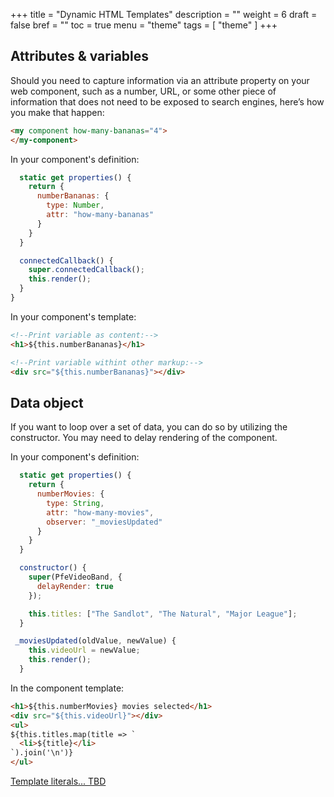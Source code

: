 +++
title = "Dynamic HTML Templates"
description = ""
weight = 6
draft = false
bref = ""
toc = true
menu = "theme"
tags = [ "theme" ]
+++


## Attributes & variables

Should you need to capture information via an attribute property on your web component, such as a number, URL, or some other piece of information that does not need to be exposed to search engines, here’s how you make that happen:

```html
<my component how-many-bananas="4">
</my-component>
```

In your component's definition:

```js
  static get properties() {
    return {
      numberBananas: {
        type: Number,
        attr: "how-many-bananas"
      }
    }
  }

  connectedCallback() {
    super.connectedCallback();
    this.render();
  }
}
```

In your component's template:

```html
<!--Print variable as content:-->
<h1>${this.numberBananas}</h1>

<!--Print variable withint other markup:-->
<div src="${this.numberBananas}"></div>
```

## Data object

If you want to loop over a set of data, you can do so by utilizing the constructor. You may need to delay rendering of the component.

In your component's definition:

```js
  static get properties() {
    return {
      numberMovies: {
        type: String,
        attr: "how-many-movies",
        observer: "_moviesUpdated"
      }
    }
  }

  constructor() {
    super(PfeVideoBand, {
      delayRender: true
    });

    this.titles: ["The Sandlot", "The Natural", "Major League"];
  }

 _moviesUpdated(oldValue, newValue) {
    this.videoUrl = newValue;
    this.render();
  }
```

In the component template:

```html
<h1>${this.numberMovies} movies selected</h1>
<div src="${this.videoUrl}"></div>
<ul>
${this.titles.map(title => `
  <li>${title}</li>
`).join('\n')}
</ul>
```

[Template literals... TBD](https://developer.mozilla.org/en-US/docs/Web/JavaScript/Reference/Template_literals)
